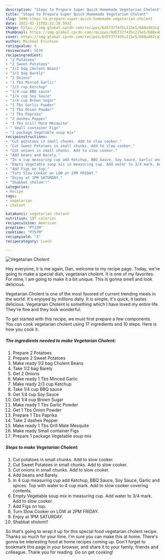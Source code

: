```yaml
---
description: "Steps to Prepare Super Quick Homemade Vegetarian Cholent"
title: "Steps to Prepare Super Quick Homemade Vegetarian Cholent"
slug: 1496-steps-to-prepare-super-quick-homemade-vegetarian-cholent
date: 2022-02-21T02:31:20.593Z
image: https://img-global.cpcdn.com/recipes/6d5f37f435c215e5/680x482cq70/vegetarian-cholent-recipe-main-photo.jpg
thumbnail: https://img-global.cpcdn.com/recipes/6d5f37f435c215e5/680x482cq70/vegetarian-cholent-recipe-main-photo.jpg
cover: https://img-global.cpcdn.com/recipes/6d5f37f435c215e5/680x482cq70/vegetarian-cholent-recipe-main-photo.jpg
author: Micheal Erickson
ratingvalue: 4
reviewcount: 5639
recipeingredient:
- "2 Potatoes"
- "2 Sweet Potatoes"
- "1/2 bag Cholent Beans"
- "1/2 bag Barely"
- "2 Onions"
- "1 Tbs Minced Garlic"
- "2/3 cup Ketchup"
- "1/4 cup BBQ sauce"
- "1/4 cup Soy Sauce"
- "1/4 cup Brown Sugar"
- "1 Tbs Garlic Powder"
- "1 Tbs Onion Powder"
- "1 Tbs Paprika"
- "2 dashes Pepper"
- "1 Tbs Grill Mate Mesquite"
- " Small container Figs"
- "1 package Vegetable soup mix"
recipeinstructions:
- "Cut potatoes in small chunks. Add to slow cooker."
- "Cut Sweet Potatoes in small chunks. Add to slow cooker."
- "Cut onions in small chunks. Add to slow cooker."
- "Add beans and Barely."
- "In 4 cup measuring cup add Ketchup, BBQ Sauce, Soy Sauce, Garlic and spices. Top with water to 4 cup mark. Add to slow cooker covering contents."
- "Empty Vegetable soup mix in measuring cup. Add water to 3/4 mark. Add to slow cooker."
- "Add Figs on top."
- "Turn Slow Cooker on LOW at 2PM FRIDAY."
- "Enjoy at 1PM SATURDAY."
- "Shabbat sholom!!"
categories:
- Recipe
tags:
- vegetarian
- cholent

katakunci: vegetarian cholent 
nutrition: 187 calories
recipecuisine: American
preptime: "PT32M"
cooktime: "PT57M"
recipeyield: "3"
recipecategory: Lunch

---
```



![Vegetarian Cholent](https://img-global.cpcdn.com/recipes/6d5f37f435c215e5/680x482cq70/vegetarian-cholent-recipe-main-photo.jpg)

Hey everyone, it is me again, Dan, welcome to my recipe page. Today, we're going to make a special dish, vegetarian cholent. It is one of my favorites. For mine, I am going to make it a bit unique. This is gonna smell and look delicious.



Vegetarian Cholent is one of the most favored of current trending meals in the world. It's enjoyed by millions daily. It is simple, it's quick, it tastes delicious. Vegetarian Cholent is something which I have loved my entire life. They're fine and they look wonderful.


To get started with this recipe, we must first prepare a few components. You can cook vegetarian cholent using 17 ingredients and 10 steps. Here is how you cook it.

<!--inarticleads1-->

##### The ingredients needed to make Vegetarian Cholent:

1. Prepare 2 Potatoes
1. Prepare 2 Sweet Potatoes
1. Make ready 1/2 bag Cholent Beans
1. Take 1/2 bag Barely
1. Get 2 Onions
1. Make ready 1 Tbs Minced Garlic
1. Make ready 2/3 cup Ketchup
1. Take 1/4 cup BBQ sauce
1. Get 1/4 cup Soy Sauce
1. Get 1/4 cup Brown Sugar
1. Make ready 1 Tbs Garlic Powder
1. Get 1 Tbs Onion Powder
1. Prepare 1 Tbs Paprika
1. Take 2 dashes Pepper
1. Make ready 1 Tbs Grill Mate Mesquite
1. Make ready  Small container Figs
1. Prepare 1 package Vegetable soup mix




<!--inarticleads2-->

##### Steps to make Vegetarian Cholent:

1. Cut potatoes in small chunks. Add to slow cooker.
1. Cut Sweet Potatoes in small chunks. Add to slow cooker.
1. Cut onions in small chunks. Add to slow cooker.
1. Add beans and Barely.
1. In 4 cup measuring cup add Ketchup, BBQ Sauce, Soy Sauce, Garlic and spices. Top with water to 4 cup mark. Add to slow cooker covering contents.
1. Empty Vegetable soup mix in measuring cup. Add water to 3/4 mark. Add to slow cooker.
1. Add Figs on top.
1. Turn Slow Cooker on LOW at 2PM FRIDAY.
1. Enjoy at 1PM SATURDAY.
1. Shabbat sholom!!




So that's going to wrap it up for this special food vegetarian cholent recipe. Thanks so much for your time. I'm sure you can make this at home. There's gonna be interesting food at home recipes coming up. Don't forget to bookmark this page in your browser, and share it to your family, friends and colleague. Thank you for reading. Go on get cooking!
